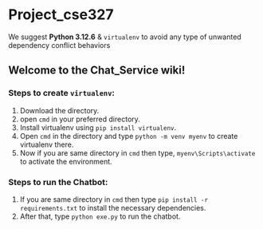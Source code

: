 # Project_cse327

We suggest **Python 3.12.6** & `virtualenv` to avoid any type of unwanted dependency conflict behaviors

## Welcome to the Chat_Service wiki!
### Steps to create `virtualenv`:
1. Download the directory.
2. open `cmd` in your preferred directory.
3. Install virtualenv using `pip install virtualenv`.
4. Open `cmd` in the directory and type `python -m venv myenv` to create virtualenv there.
5. Now if you are same directory in `cmd` then type, `myenv\Scripts\activate` to activate the environment.
### Steps to run the Chatbot:
1. If you are same directory in `cmd` then type `pip install -r requirements.txt` to install the necessary dependencies.
2. After that, type `python exe.py` to run the chatbot.

